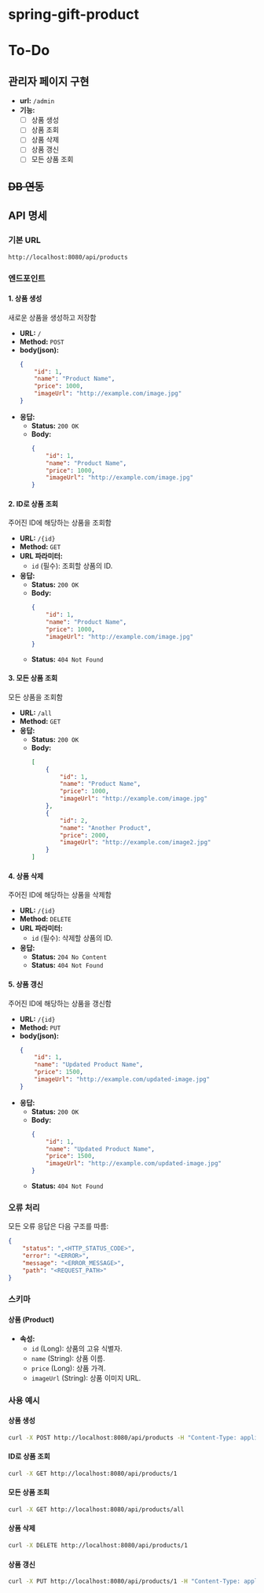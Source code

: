 # spring-gift-product
# To-Do
## 관리자 페이지 구현
- **url:** `/admin`
- **기능:**
    - [ ] 상품 생성
    - [ ] 상품 조회
    - [ ] 상품 삭제
    - [ ] 상품 갱신
    - [ ] 모든 상품 조회
## ~~DB 연동~~
## API 명세
### 기본 URL
```
http://localhost:8080/api/products
```

### 엔드포인트

#### 1. 상품 생성
새로운 상품을 생성하고 저장함
- **URL:** `/`
- **Method:** `POST`
- **body(json):**
    ```json
    {
        "id": 1,
        "name": "Product Name",
        "price": 1000,
        "imageUrl": "http://example.com/image.jpg"
    }
    ```
- **응답:**
    - **Status:** `200 OK`
    - **Body:**
        ```json
        {
            "id": 1,
            "name": "Product Name",
            "price": 1000,
            "imageUrl": "http://example.com/image.jpg"
        }
        ```

#### 2. ID로 상품 조회
주어진 ID에 해당하는 상품을 조회함
- **URL:** `/{id}`
- **Method:** `GET`
- **URL 파라미터:**
    - `id` (필수): 조회할 상품의 ID.
- **응답:**
    - **Status:** `200 OK`
    - **Body:**
        ```json
        {
            "id": 1,
            "name": "Product Name",
            "price": 1000,
            "imageUrl": "http://example.com/image.jpg"
        }
        ```
    - **Status:** `404 Not Found`

#### 3. 모든 상품 조회
모든 상품을 조회함
- **URL:** `/all`
- **Method:** `GET`
- **응답:**
    - **Status:** `200 OK`
    - **Body:**
        ```json
        [
            {
                "id": 1,
                "name": "Product Name",
                "price": 1000,
                "imageUrl": "http://example.com/image.jpg"
            },
            {
                "id": 2,
                "name": "Another Product",
                "price": 2000,
                "imageUrl": "http://example.com/image2.jpg"
            }
        ]
        ```

#### 4. 상품 삭제
주어진 ID에 해당하는 상품을 삭제함
- **URL:** `/{id}`
- **Method:** `DELETE`
- **URL 파라미터:**
    - `id` (필수): 삭제할 상품의 ID.
- **응답:**
    - **Status:** `204 No Content`
    - **Status:** `404 Not Found`

#### 5. 상품 갱신
주어진 ID에 해당하는 상품을 갱신함
- **URL:** `/{id}`
- **Method:** `PUT`
- **body(json):**
    ```json
    {
        "id": 1,
        "name": "Updated Product Name",
        "price": 1500,
        "imageUrl": "http://example.com/updated-image.jpg"
    }
    ```
- **응답:**
    - **Status:** `200 OK`
    - **Body:**
        ```json
        {
            "id": 1,
            "name": "Updated Product Name",
            "price": 1500,
            "imageUrl": "http://example.com/updated-image.jpg"
        }
        ```
    - **Status:** `404 Not Found`

### 오류 처리
모든 오류 응답은 다음 구조를 따름:
```json
{
    "status": ",<HTTP_STATUS_CODE>",
    "error": "<ERROR>",
    "message": "<ERROR_MESSAGE>",
    "path": "<REQUEST_PATH>"
}
```

### 스키마

#### 상품 (Product)
- **속성:**
    - `id` (Long): 상품의 고유 식별자.
    - `name` (String): 상품 이름.
    - `price` (Long): 상품 가격.
    - `imageUrl` (String): 상품 이미지 URL.

### 사용 예시

#### 상품 생성
```sh
curl -X POST http://localhost:8080/api/products -H "Content-Type: application/json" -d '{"id":1,"name":"Product Name","price":1000,"imageUrl":"http://example.com/image.jpg"}'
```

#### ID로 상품 조회
```sh
curl -X GET http://localhost:8080/api/products/1
```

#### 모든 상품 조회
```sh
curl -X GET http://localhost:8080/api/products/all
```

#### 상품 삭제
```sh
curl -X DELETE http://localhost:8080/api/products/1
```

#### 상품 갱신
```sh
curl -X PUT http://localhost:8080/api/products/1 -H "Content-Type: application/json" -d '{"id":1,"name":"Updated Product Name","price":1500,"imageUrl":"http://example.com/updated-image.jpg"}'
```